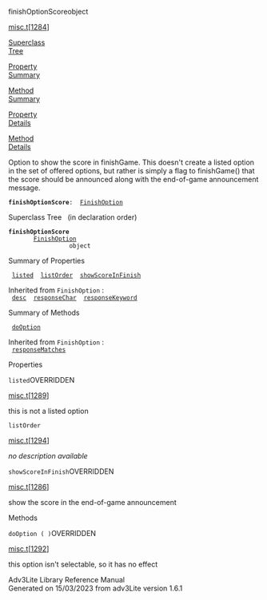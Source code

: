 <span class="title">finishOptionScore</span><span class="type">object</span>

[misc.t](../file/misc.t.html)\[[1284](../source/misc.t.html#1284)\]

[Superclass  
Tree](#_SuperClassTree_)

[Property  
Summary](#_PropSummary_)

[Method  
Summary](#_MethodSummary_)

[Property  
Details](#_Properties_)

[Method  
Details](#_Methods_)

<div class="fdesc">

Option to show the score in finishGame. This doesn't create a listed
option in the set of offered options, but rather is simply a flag to
finishGame() that the score should be announced along with the
end-of-game announcement message.

**`finishOptionScore`**` :   `[`FinishOption`](../object/FinishOption.html)

</div>

<span id="_SuperClassTree_"></span>

<div class="mjhd">

<span class="hdln">Superclass Tree</span>   (in declaration order)

</div>

**`finishOptionScore`**  
`         `[`FinishOption`](../object/FinishOption.html)  
`                 object`  
<span id="_PropSummary_"></span>

<div class="mjhd">

<span class="hdln">Summary of Properties</span>  

</div>

` `[`listed`](#listed)`  `[`listOrder`](#listOrder)`  `[`showScoreInFinish`](#showScoreInFinish)`  `

Inherited from `FinishOption` :  
` `[`desc`](../object/FinishOption.html#desc)`  `[`responseChar`](../object/FinishOption.html#responseChar)`  `[`responseKeyword`](../object/FinishOption.html#responseKeyword)`  `

<span id="_MethodSummary_"></span>

<div class="mjhd">

<span class="hdln">Summary of Methods</span>  

</div>

` `[`doOption`](#doOption)`  `

Inherited from `FinishOption` :  
` `[`responseMatches`](../object/FinishOption.html#responseMatches)`  `

<span id="_Properties_"></span>

<div class="mjhd">

<span class="hdln">Properties</span>  

</div>

<span id="listed"></span>

`listed`<span class="rem">OVERRIDDEN</span>

[misc.t](../file/misc.t.html)\[[1289](../source/misc.t.html#1289)\]

<div class="desc">

this is not a listed option

</div>

<span id="listOrder"></span>

`listOrder`

[misc.t](../file/misc.t.html)\[[1294](../source/misc.t.html#1294)\]

<div class="desc">

*no description available*

</div>

<span id="showScoreInFinish"></span>

`showScoreInFinish`<span class="rem">OVERRIDDEN</span>

[misc.t](../file/misc.t.html)\[[1286](../source/misc.t.html#1286)\]

<div class="desc">

show the score in the end-of-game announcement

</div>

<span id="_Methods_"></span>

<div class="mjhd">

<span class="hdln">Methods</span>  

</div>

<span id="doOption"></span>

`doOption ( )`<span class="rem">OVERRIDDEN</span>

[misc.t](../file/misc.t.html)\[[1292](../source/misc.t.html#1292)\]

<div class="desc">

this option isn't selectable, so it has no effect

</div>

<div class="ftr">

Adv3Lite Library Reference Manual  
Generated on 15/03/2023 from adv3Lite version 1.6.1

</div>
